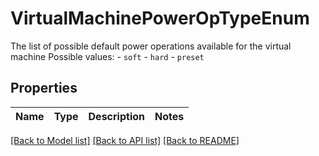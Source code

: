 # VirtualMachinePowerOpTypeEnum

The list of possible default power operations available for the virtual machine  Possible values: - `soft` - `hard` - `preset` 

## Properties
Name | Type | Description | Notes
------------ | ------------- | ------------- | -------------

[[Back to Model list]](../README.md#documentation-for-models) [[Back to API list]](../README.md#documentation-for-api-endpoints) [[Back to README]](../README.md)


